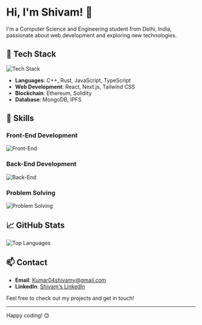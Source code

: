 # Hi, I'm Shivam! 👋

I'm a Computer Science and Engineering student from Delhi, India, passionate about web development and exploring new technologies.

## 🚀 Tech Stack

![Tech Stack](https://img.shields.io/badge/Tech%20Stack-React%2C%20Next.js%2C%20Tailwind%20CSS-blue?style=flat&logo=react)

- **Languages**: C++, Rust, JavaScript, TypeScript
- **Web Development**: React, Next.js, Tailwind CSS
- **Blockchain**: Ethereum, Solidity
- **Database**: MongoDB, IPFS

## 🌟 Skills

### Front-End Development
![Front-End](https://img.shields.io/badge/Skills-HTML%2C%20CSS%2C%20JavaScript%2C%20React%2C%20Next.js-blue)

### Back-End Development
![Back-End](https://img.shields.io/badge/Skills-Node.js%2C%20Express%2C%20MongoDB%2C%20Solidity-green)

### Problem Solving
![Problem Solving](https://img.shields.io/badge/Skills-Algorithms%2C%20Data%20Structures-orange)

## 📈 GitHub Stats
![Top Languages](https://github-readme-stats.vercel.app/api/top-langs/?username=shivamyeshu&layout=compact&theme=default)

## 📫 Contact

- **Email**: Kumar04shivamy@gmail.com
- **LinkedIn**: [Shivam's LinkedIn](https://www.linkedin.com/in/shivamyeshu/)

Feel free to check out my projects and get in touch!

---

Happy coding! 😊
